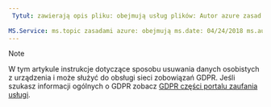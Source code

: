 ```yaml
---
 Tytuł: zawierają opis pliku: obejmują usług plików: Autor azure zasad: eross msft
 
MS.Service: ms.topic zasadami azure: obejmują ms.date: 04/24/2018 ms.author: lizross ms.custom: plik dołączany
---
```


>[!Note] 
> W tym artykule instrukcje dotyczące sposobu usuwania danych osobistych z urządzenia i może służyć do obsługi sieci zobowiązań GDPR. Jeśli szukasz informacji ogólnych o GDPR zobacz [GDPR części portalu zaufania usługi](https://servicetrust.microsoft.com/ViewPage/GDPRGetStarted).